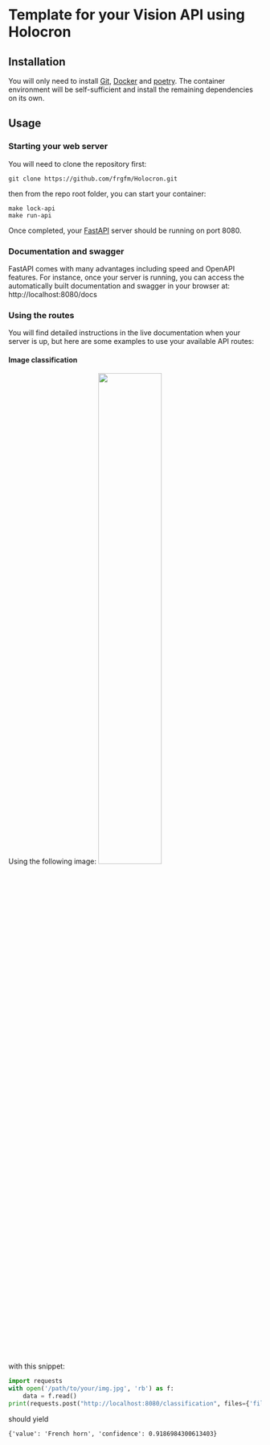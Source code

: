 # Template for your Vision API using Holocron

## Installation

You will only need to install [Git](https://git-scm.com/book/en/v2/Getting-Started-Installing-Git), [Docker](https://docs.docker.com/get-docker/) and [poetry](https://python-poetry.org/docs/#installation). The container environment will be self-sufficient and install the remaining dependencies on its own.

## Usage

### Starting your web server

You will need to clone the repository first:
```shell
git clone https://github.com/frgfm/Holocron.git
```
then from the repo root folder, you can start your container:

```shell
make lock-api
make run-api
```
Once completed, your [FastAPI](https://fastapi.tiangolo.com/) server should be running on port 8080.

### Documentation and swagger

FastAPI comes with many advantages including speed and OpenAPI features. For instance, once your server is running, you can access the automatically built documentation and swagger in your browser at: http://localhost:8080/docs


### Using the routes

You will find detailed instructions in the live documentation when your server is up, but here are some examples to use your available API routes:

#### Image classification

Using the following image:
<img src="https://m.media-amazon.com/images/I/517Nh08xqkL._AC_SX425_.jpg" width="50%" height="50%">

with this snippet:

```python
import requests
with open('/path/to/your/img.jpg', 'rb') as f:
    data = f.read()
print(requests.post("http://localhost:8080/classification", files={'file': data}).json())
```

should yield
```
{'value': 'French horn', 'confidence': 0.9186984300613403}
```
